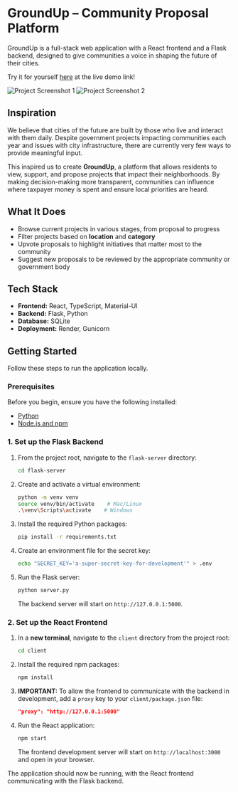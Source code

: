 # GroundUp – Community Proposal Platform  

GroundUp is a full-stack web application with a React frontend and a Flask backend, designed to give communities a voice in shaping the future of their cities. 

Try it for yourself [here](https://groundup-zi9f.onrender.com/) at the live demo link!

![Project Screenshot 1](https://drive.google.com/uc?export=view&id=1ervIXreePI3YrjGGJvXbrGwlnfbt3G3q)
![Project Screenshot 2](https://drive.google.com/uc?export=view&id=1GuO8S7IWq87hQo3UeIhxujYTAHFjlrnz)


## Inspiration  

We believe that cities of the future are built by those who live and interact with them daily. Despite government projects impacting communities each year and issues with city infrastructure, there are currently very few ways to provide meaningful input.  

This inspired us to create **GroundUp**, a platform that allows residents to view, support, and propose projects that impact their neighborhoods. By making decision-making more transparent, communities can influence where taxpayer money is spent and ensure local priorities are heard.  

## What It Does  

- Browse current projects in various stages, from proposal to progress  
- Filter projects based on **location** and **category**  
- Upvote proposals to highlight initiatives that matter most to the community  
- Suggest new proposals to be reviewed by the appropriate community or government body  

## Tech Stack

*   **Frontend:** React, TypeScript, Material-UI
*   **Backend:** Flask, Python
*   **Database:** SQLite
*   **Deployment:** Render, Gunicorn

## Getting Started  

Follow these steps to run the application locally.

###  Prerequisites

Before you begin, ensure you have the following installed:

*   [Python](https://www.python.org/downloads/)
*   [Node.js and npm](https://nodejs.org/en/download/)  

### 1. Set up the Flask Backend

1.  From the project root, navigate to the `flask-server` directory:
    ```bash
    cd flask-server
    ```
    
2.  Create and activate a virtual environment:
    ```bash
    python -m venv venv
    source venv/bin/activate    # Mac/Linux
    .\venv\Scripts\activate    # Windows
    ```

3.  Install the required Python packages:
    ```bash
    pip install -r requirements.txt
    ```

4.  Create an environment file for the secret key:
    ```bash
    echo "SECRET_KEY='a-super-secret-key-for-development'" > .env
    ```

5.  Run the Flask server:
    ```bash
    python server.py
    ```
    The backend server will start on `http://127.0.0.1:5000`.

### 2. Set up the React Frontend

1.  In a **new terminal**, navigate to the `client` directory from the project root:
    ```bash
    cd client
    ```

2.  Install the required npm packages:
    ```bash
    npm install
    ```

3.  **IMPORTANT:** To allow the frontend to communicate with the backend in development, add a `proxy` key to your `client/package.json` file:
    ```json
    "proxy": "http://127.0.0.1:5000"
    ```

4.  Run the React application:
    ```bash
    npm start
    ```
    The frontend development server will start on `http://localhost:3000` and open in your browser.

The application should now be running, with the React frontend communicating with the Flask backend.
